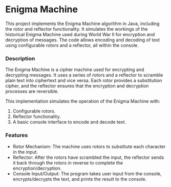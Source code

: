 # Enigma Machine

This project implements the Enigma Machine algorithm in Java, including the rotor and reflector functionality. It simulates the workings of the historical Enigma Machine used during World War II for encryption and decryption of messages. The code allows encoding and decoding of text using configurable rotors and a reflector, all within the console.

### Description

The Enigma Machine is a cipher machine used for encrypting and decrypting messages. It uses a series of rotors and a reflector to scramble plain text into ciphertext and vice versa. Each rotor provides a substitution cipher, and the reflector ensures that the encryption and decryption processes are reversible.

This implementation simulates the operation of the Enigma Machine with:
1. Configurable rotors.
2. Reflector functionality.
3. A basic console interface to encode and decode text.

### Features

- Rotor Mechanism: The machine uses rotors to substitute each character in the input.
- Reflector: After the rotors have scrambled the input, the reflector sends it back through the rotors in reverse to complete the encryption/decryption.
- Console Input/Output: The program takes user input from the console, encrypts/decrypts the text, and prints the result to the console.

